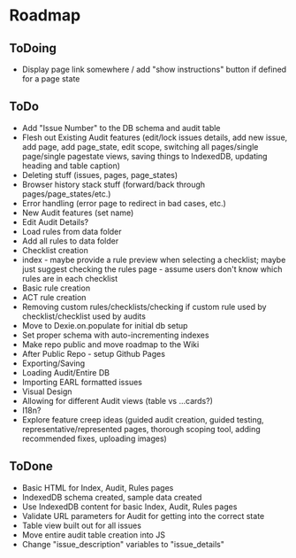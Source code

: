 # Roadmap

## ToDoing
* Display page link somewhere / add "show instructions" button if defined for a page state
 
## ToDo
* Add "Issue Number" to the DB schema and audit table
* Flesh out Existing Audit features (edit/lock issues details, add new issue, add page, add page_state, edit scope, switching all pages/single page/single pagestate views, saving things to IndexedDB, updating heading and table caption)
* Deleting stuff (issues, pages, page_states)
* Browser history stack stuff (forward/back through pages/page_states/etc.)
* Error handling (error page to redirect in bad cases, etc.)
* New Audit features (set name)
* Edit Audit Details?
* Load rules from data folder
* Add all rules to data folder
* Checklist creation
* index - maybe provide a rule preview when selecting a checklist; maybe just suggest checking the rules page - assume users don't know which rules are in each checklist
* Basic rule creation
* ACT rule creation
* Removing custom rules/checklists/checking if custom rule used by checklist/checklist used by audits
* Move to Dexie.on.populate for initial db setup
* Set proper schema with auto-incrementing indexes
* Make repo public and move roadmap to the Wiki
* After Public Repo - setup Github Pages
* Exporting/Saving
* Loading Audit/Entire DB
* Importing EARL formatted issues
* Visual Design
* Allowing for different Audit views (table vs ...cards?)
* I18n?
* Explore feature creep ideas (guided audit creation, guided testing, representative/represented pages, thorough scoping tool, adding recommended fixes, uploading images)

## ToDone
* Basic HTML for Index, Audit, Rules pages
* IndexedDB schema created, sample data created
* Use IndexedDB content for basic Index, Audit, Rules pages
* Validate URL parameters for Audit for getting into the correct state
* Table view built out for all issues
* Move entire audit table creation into JS
* Change "issue_description" variables to "issue_details"